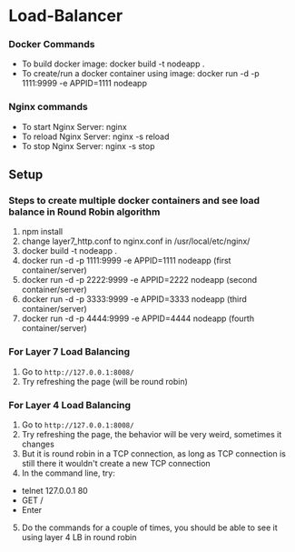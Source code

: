 # Load-Balancer

### Docker Commands
* To build docker image: docker build -t nodeapp . 
* To create/run a docker container using image: docker run -d -p 1111:9999 -e APPID=1111 nodeapp 

### Nginx commands
* To start Nginx Server: nginx
* To reload Nginx Server: nginx -s reload
* To stop Nginx Server: nginx -s stop

## Setup
### Steps to create multiple docker containers and see load balance in Round Robin algorithm
1. npm install
2. change layer7_http.conf to nginx.conf in /usr/local/etc/nginx/
3. docker build -t nodeapp .
4. docker run -d -p 1111:9999 -e APPID=1111 nodeapp (first container/server)
5. docker run -d -p 2222:9999 -e APPID=2222 nodeapp (second container/server)
6. docker run -d -p 3333:9999 -e APPID=3333 nodeapp (third container/server)
7. docker run -d -p 4444:9999 -e APPID=4444 nodeapp (fourth container/server)

### For Layer 7 Load Balancing
1. Go to `http://127.0.0.1:8008/`
2. Try refreshing the page (will be round robin) 

### For Layer 4 Load Balancing
1. Go to `http://127.0.0.1:8008/`
2. Try refreshing the page, the behavior will be very weird, sometimes it changes
3. But it is round robin in a TCP connection, as long as TCP connection is still there it wouldn't create a new TCP connection
4. In the command line, try:
  * telnet 127.0.0.1 80
  * GET /
  * Enter
5. Do the commands for a couple of times, you should be able to see it using layer 4 LB in round robin 
